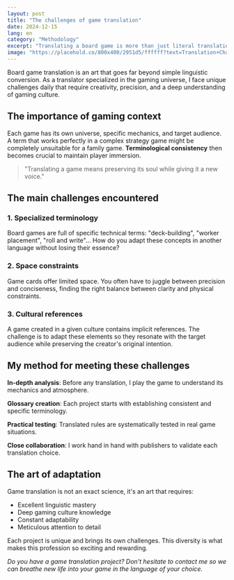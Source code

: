 ```yaml
---
layout: post
title: "The challenges of game translation"
date: 2024-12-15
lang: en
category: "Methodology"
excerpt: "Translating a board game is more than just literal translation. Discover the specific challenges of game localization and how to overcome them."
image: "https://placehold.co/800x400/2951d5/ffffff?text=Translation+Challenges"
---
```


Board game translation is an art that goes far beyond simple linguistic conversion. As a translator specialized in the gaming universe, I face unique challenges daily that require creativity, precision, and a deep understanding of gaming culture.

## The importance of gaming context

Each game has its own universe, specific mechanics, and target audience. A term that works perfectly in a complex strategy game might be completely unsuitable for a family game. **Terminological consistency** then becomes crucial to maintain player immersion.

> "Translating a game means preserving its soul while giving it a new voice."

## The main challenges encountered

### 1. Specialized terminology

Board games are full of specific technical terms: "deck-building", "worker placement", "roll and write"... How do you adapt these concepts in another language without losing their essence?

### 2. Space constraints

Game cards offer limited space. You often have to juggle between precision and conciseness, finding the right balance between clarity and physical constraints.

### 3. Cultural references

A game created in a given culture contains implicit references. The challenge is to adapt these elements so they resonate with the target audience while preserving the creator's original intention.

## My method for meeting these challenges

**In-depth analysis**: Before any translation, I play the game to understand its mechanics and atmosphere.

**Glossary creation**: Each project starts with establishing consistent and specific terminology.

**Practical testing**: Translated rules are systematically tested in real game situations.

**Close collaboration**: I work hand in hand with publishers to validate each translation choice.

## The art of adaptation

Game translation is not an exact science, it's an art that requires:
- Excellent linguistic mastery
- Deep gaming culture knowledge
- Constant adaptability
- Meticulous attention to detail

Each project is unique and brings its own challenges. This diversity is what makes this profession so exciting and rewarding.

*Do you have a game translation project? Don't hesitate to contact me so we can breathe new life into your game in the language of your choice.*